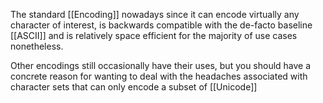 The standard [[Encoding]] nowadays since it can encode virtually any character of interest, is backwards compatible with the de-facto baseline [[ASCII]] and is relatively space efficient for the majority of use cases nonetheless.

Other encodings still occasionally have their uses, but you should have a concrete reason for wanting to deal with the headaches associated with character sets that can only encode a subset of [[Unicode]]